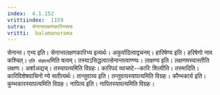 ```yaml
---
index:  4.1.152
vrittiindex:  1159
sutra:  सेनान्तलक्षणकारिभ्यश्च
vritti:  balamanorama 
---
```


सेनान्त। एभ्य इति। सेनान्तलक्षणकारिभ्य इत्यर्थः। अकुर्वादित्वाद्वचनम्। हारिषेण्य इति। हरिषेणो नाम कश्चित्। `एति संज्ञायां`मिति षत्वम्। तस्याऽसिद्धत्वात्सेनान्तत्वाण्ण्यः। लाक्षण्य इति। लक्षणमस्यास्तीति लक्षणः। अर्शाअद्यच्। तस्यापत्यमिति विग्रहः। कारिपदं व्याचष्टे--कारिः शिल्पीति। तस्मादिति। कारिविशेषवाचिनो ण्ये सतीत्यर्थः। तान्तुवाय्य इति। तन्तुवायस्यापत्यमिति विग्रहः। कौम्भकार्य इति। कुम्भकारस्यापत्यमिति विग्रहः। नापित्य इति। नापितस्यापत्यमिति विग्रहः।

